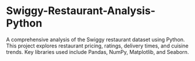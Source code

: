 # Swiggy-Restaurant-Analysis-Python
A comprehensive analysis of the Swiggy restaurant dataset using Python. This project explores restaurant pricing, ratings, delivery times, and cuisine trends. Key libraries used include Pandas, NumPy, Matplotlib, and Seaborn.
